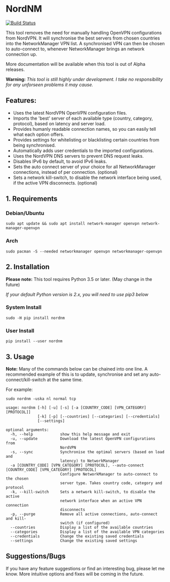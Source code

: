 # NordNM

[![Build Status](https://travis-ci.org/Chadsr/NordVPN-NetworkManager.svg?branch=master)](https://travis-ci.org/Chadsr/NordVPN-NetworkManager)

This tool removes the need for manually handling OpenVPN configurations from NordVPN. It will synchronise the best servers from chosen countries into the NetworkManager VPN list. A synchronised VPN can then be chosen to auto-connect to, whenever NetworkManager brings an network connection up.

More documentation will be available when this tool is out of Alpha releases.

**Warning:**
*This tool is still highly under development. I take no responsibility for any unforseen problems it may cause.*

## Features:
- Uses the latest NordVPN OpenVPN configuration files.
- Imports the 'best' server of each available type (country, category, protocol), based on latency and server load.
- Provides humanly readable connection names, so you can easily tell what each option offers.
- Provides settings for whitelisting or blacklisting certain countries from being synchronised.
- Automatically adds user credentials to the imported configurations.
- Uses the NordVPN DNS servers to prevent DNS request leaks.
- Disables IPv6 by default, to avoid IPv6 leaks.
- Sets the auto connect server of your choice for all NetworkManager connections, instead of per connection. (optional)
- Sets a network kill-switch, to disable the network interface being used, if the active VPN disconnects. (optional)

## 1. Requirements

### Debian/Ubuntu

```
sudo apt update && sudo apt install network-manager openvpn network-manager-openvpn
```

### Arch

```
sudo pacman -S --needed networkmanager openvpn networkmanager-openvpn
```

## 2. Installation
**Please note:** This tool requires Python 3.5 or later. (May change in the future)

*If your default Python version is 2.x, you will need to use pip3 below*

### System Install
```
sudo -H pip install nordnm
```

### User Install
```
pip install --user nordnm
```

## 3. Usage
**Note:** Many of the commands below can be chained into one line. A recommended example of this is to update, synchronise and set any auto-connect/kill-switch at the same time.

For example:
```
sudo nordnm -uska nl normal tcp
```


```
usage: nordnm [-h] [-u] [-s] [-a [COUNTRY_CODE] [VPN_CATEGORY] [PROTOCOL]]
              [-k] [-p] [--countries] [--categories] [--credentials]
              [--settings]

optional arguments:
  -h, --help            show this help message and exit
  -u, --update          Download the latest OpenVPN configurations from
                        NordVPN
  -s, --sync            Synchronise the optimal servers (based on load and
                        latency) to NetworkManager
  -a [COUNTRY_CODE] [VPN_CATEGORY] [PROTOCOL], --auto-connect [COUNTRY_CODE] [VPN_CATEGORY] [PROTOCOL]
                        Configure NetworkManager to auto-connect to the chosen
                        server type. Takes country code, category and protocol
  -k, --kill-switch     Sets a network kill-switch, to disable the active
                        network interface when an active VPN connection
                        disconnects
  -p, --purge           Remove all active connections, auto-connect and kill-
                        switch (if configured)
  --countries           Display a list of the available countries
  --categories          Display a list of the available VPN categories
  --credentials         Change the existing saved credentials
  --settings            Change the existing saved settings
```


## Suggestions/Bugs
If you have any feature suggestions or find an interesting bug, please let me know. More intuitive options and fixes will be coming in the future.
